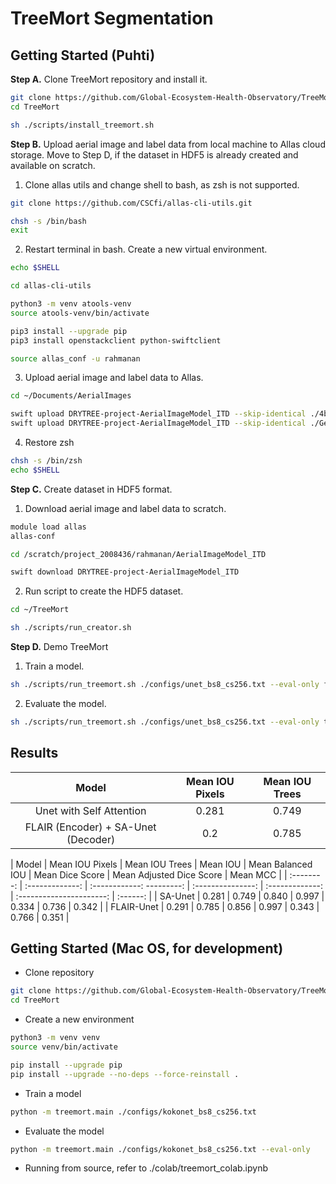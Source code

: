 # TreeMort Segmentation

## Getting Started (Puhti)

**Step A.** Clone TreeMort repository and install it.

```bash
git clone https://github.com/Global-Ecosystem-Health-Observatory/TreeMort.git
cd TreeMort

sh ./scripts/install_treemort.sh
```

**Step B.** Upload aerial image and label data from local machine to Allas cloud storage. Move to Step D, if the dataset in HDF5 is already created and available on scratch.

1. Clone allas utils and change shell to bash, as zsh is not supported.

```bash
git clone https://github.com/CSCfi/allas-cli-utils.git

chsh -s /bin/bash
exit
```

2. Restart terminal in bash. Create a new virtual environment.

```bash
echo $SHELL

cd allas-cli-utils

python3 -m venv atools-venv
source atools-venv/bin/activate

pip3 install --upgrade pip
pip3 install openstackclient python-swiftclient

source allas_conf -u rahmanan
```

3. Upload aerial image and label data to Allas.

```bash
cd ~/Documents/AerialImages

swift upload DRYTREE-project-AerialImageModel_ITD --skip-identical ./4band_25cm/*.*
swift upload DRYTREE-project-AerialImageModel_ITD --skip-identical ./Geojsons/*.*
```

4. Restore zsh

```bash
chsh -s /bin/zsh
echo $SHELL
```

**Step C.** Create dataset in HDF5 format. 

1. Download aerial image and label data to scratch.

```bash
module load allas
allas-conf

cd /scratch/project_2008436/rahmanan/AerialImageModel_ITD

swift download DRYTREE-project-AerialImageModel_ITD
```

2. Run script to create the HDF5 dataset.

```bash
cd ~/TreeMort

sh ./scripts/run_creator.sh
```

**Step D.** Demo TreeMort

1. Train a model.

```bash
sh ./scripts/run_treemort.sh ./configs/unet_bs8_cs256.txt --eval-only false
```

2.  Evaluate the model.

```bash
sh ./scripts/run_treemort.sh ./configs/unet_bs8_cs256.txt --eval-only true
```

## Results

|          Model                      |  Mean IOU Pixels  |  Mean IOU Trees  |
| :---------------------------------: | :---------------: | :--------------: |
| Unet with Self Attention            | 0.281             | 0.749            |
| FLAIR (Encoder) + SA-Unet (Decoder) | 0.2               | 0.785            |

| Model      | Mean IOU Pixels | Mean IOU Trees | Mean IOU | Mean Balanced IOU | Mean Dice Score | Mean Adjusted Dice Score | Mean MCC | 
| :--------: | :-------------: | :------------: ---------: | :---------------: | :-------------: | :----------------------: | :------: |
| SA-Unet    | 0.281 | 0.749 | 0.840 | 0.997 | 0.334 | 0.736 | 0.342 |
| FLAIR-Unet | 0.291 | 0.785 | 0.856 | 0.997 | 0.343 | 0.766 | 0.351 |

## Getting Started (Mac OS, for development)

- Clone repository

```bash
git clone https://github.com/Global-Ecosystem-Health-Observatory/TreeMort.git
cd TreeMort
```

- Create a new environment

```bash
python3 -m venv venv
source venv/bin/activate

pip install --upgrade pip
pip install --upgrade --no-deps --force-reinstall .
```

- Train a model

```bash
python -m treemort.main ./configs/kokonet_bs8_cs256.txt
```

- Evaluate the model
```bash
python -m treemort.main ./configs/kokonet_bs8_cs256.txt --eval-only
```

- Running from source, refer to ./colab/treemort_colab.ipynb
